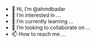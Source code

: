 - 👋 Hi, I’m @ahmdbadar
- 👀 I’m interested in ...
- 🌱 I’m currently learning ...
- 💞️ I’m looking to collaborate on ...
- 📫 How to reach me ...

<!---
ahmdbadar/ahmdbadar is a ✨ special ✨ repository because its `README.md` (this file) appears on your GitHub profile.
You can click the Preview link to take a look at your changes.
--->
